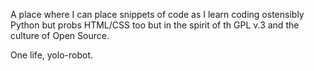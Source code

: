 A place where I can place snippets of code as I learn coding ostensibly Python but probs HTML/CSS too but in the spirit of th GPL v.3 and the culture of Open Source.

 One life, yolo-robot.
